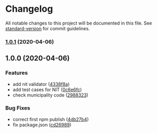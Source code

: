 # Changelog

All notable changes to this project will be documented in this file. See [standard-version](https://github.com/conventional-changelog/standard-version) for commit guidelines.

### [1.0.1](https://github.com/jonathanpalma/sivar-utils/compare/v1.0.0...v1.0.1) (2020-04-06)

## 1.0.0 (2020-04-06)

### Features

- add nit validator ([4338f8a](https://github.com/jonathanpalma/sivar-utils/commit/4338f8aae57c29abc3cd157c252b23e451c9e3a5))
- add test cases for NIT ([0c6e6fc](https://github.com/jonathanpalma/sivar-utils/commit/0c6e6fc58edaf6ee0df251e1c363304a864ee727))
- check municipality code ([2988323](https://github.com/jonathanpalma/sivar-utils/commit/29883235fa5f18a4a12b68fc595e2ed5c8a05ca0))

### Bug Fixes

- correct first npm publish ([4db27b4](https://github.com/jonathanpalma/sivar-utils/commit/4db27b43e761c7f4427895e67688cb675b30cab3))
- fix package.json ([cd26989](https://github.com/jonathanpalma/sivar-utils/commit/cd26989b6c0541911fcfc0951c6b19741fade4c5))
